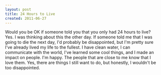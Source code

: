 ```yaml
---
layout: post
title: 24 Hours to Live
created: 2011-06-27
---
```

Would you be OK if someone told you that you only had 24 hours to live? Yes. I was thinking about this the other day. If someone told me that I was going to die the next day, I'd probably be disappointed, but I'm pretty sure I've already lived my life to the fullest. I have clean water, I can communicate with the world, I've learned some cool things, and I made an impact on people. I'm happy. The people that are close to me know that I love them. Yes, there are things I still want to do, but honestly, I wouldn't be too disappointed.
